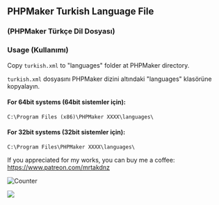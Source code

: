 ## PHPMaker Turkish Language File
### (PHPMaker Türkçe Dil Dosyası)

### Usage (Kullanımı)
Copy `turkish.xml` to "languages" folder at PHPMaker directory.

`turkish.xml` dosyasını PHPMaker dizini altındaki "languages" klasörüne kopyalayın.

#### For 64bit systems (64bit sistemler için):
`C:\Program Files (x86)\PHPMaker XXXX\languages\`

#### For 32bit systems (32bit sistemler için):
`C:\Program Files\PHPMaker XXXX\languages\`

If you appreciated for my works, you can buy me a coffee:
https://www.patreon.com/mrtakdnz

![Counter](https://webfikirleri.com/counter?url=https://github.com/WebFikirleri/PHPMaker-Turkish-Language?)

![](https://komarev.com/ghpvc/?username=WebFikirleri/&color=blue&label=Total+Views)
